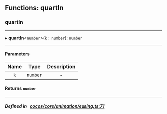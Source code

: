 ## Functions: quartIn

### quartIn


___
▸ **quartIn**<`number`\>(`k: number`): `number`
___


#### Parameters

| Name | Type | Description |
| :------: | :------: | :------: |
| `k` | `number` | - |

#### Returns `number` 
___


##### Defined in &nbsp;   [cocos/core/animation/easing.ts:71](https://github.com/cocos-creator/engine/blob/c7bf6b8a9/cocos/core/animation/easing.ts#L71)&nbsp;
